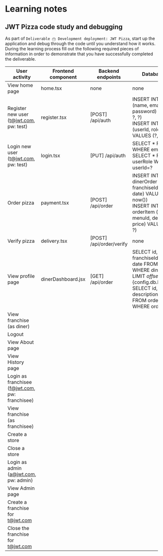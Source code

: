 # Learning notes

## JWT Pizza code study and debugging

As part of `Deliverable ⓵ Development deployment: JWT Pizza`, start up the application and debug through the code until you understand how it works. During the learning process fill out the following required pieces of information in order to demonstrate that you have successfully completed the deliverable.

| User activity                                       | Frontend component | Backend endpoints | Database SQL |
| --------------------------------------------------- | ------------------ | ----------------- | ------------ |
| View home page                                      |      home.tsx      |  none             |   none       |
| Register new user<br/>(t@jwt.com, pw: test)         |      register.tsx  |  [POST] /api/auth | INSERT INTO user (name, email, password) VALUES (?, ?, ?) <br> INSERT INTO userRole (userId, role, objectId) VALUES (?, ?, ?)             |
| Login new user<br/>(t@jwt.com, pw: test)            |     login.tsx      | [PUT] /api/auth   | SELECT * FROM user WHERE email=? <br> SELECT * FROM userRole WHERE userId=? |
| Order pizza                                         |     payment.tsx    | [POST] /api/order | INSERT INTO dinerOrder (dinerId, franchiseId, storeId, date) VALUES (?, ?, ?, now()) <br> INSERT INTO orderItem (orderId, menuId, description, price) VALUES (?, ?, ?, ?)             |
| Verify pizza                                        |    delivery.tsx    | [POST] /api/order/verify |   none        |
| View profile page                                   |    dinerDashboard.jsx | [GET] /api/order  | SELECT id, franchiseId, storeId, date FROM dinerOrder WHERE dinerId=? LIMIT ${offset},${config.db.listPerPage} <br> SELECT id, menuId, description, price FROM orderItem WHERE orderId=? |
| View franchise<br/>(as diner)                       |                    |                   |              |
| Logout                                              |                    |                   |              |
| View About page                                     |                    |                   |              |
| View History page                                   |                    |                   |              |
| Login as franchisee<br/>(f@jwt.com, pw: franchisee) |                    |                   |              |
| View franchise<br/>(as franchisee)                  |                    |                   |              |
| Create a store                                      |                    |                   |              |
| Close a store                                       |                    |                   |              |
| Login as admin<br/>(a@jwt.com, pw: admin)           |                    |                   |              |
| View Admin page                                     |                    |                   |              |
| Create a franchise for t@jwt.com                    |                    |                   |              |
| Close the franchise for t@jwt.com                   |                    |                   |              |

